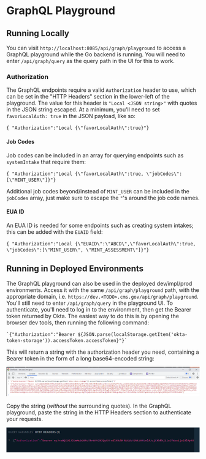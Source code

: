 # GraphQL Playground

## Running Locally

You can visit `http://localhost:8085/api/graph/playground` to access a GraphQL playground while the Go backend is running. You will need to enter `/api/graph/query` as the query path in the UI for this to work.

### Authorization

The GraphQL endpoints require a valid `Authorization` header to use, which can be set in the "HTTP Headers" section in the lower-left of the playground. The value for this header is `"Local <JSON string>"` with quotes in the JSON string escaped. At a minimum, you'll need to set `favorLocalAuth: true` in the JSON payload, like so:

```
{ "Authorization":"Local {\"favorLocalAuth\":true}"}
```

#### Job Codes

Job codes can be included in an array for querying endpoints such as `systemIntake` that require them:

```
{ "Authorization":"Local {\"favorLocalAuth\":true, \"jobCodes\":[\"MINT_USER\"]}"}
```
Additional job codes beyond/instead of `MINT_USER` can be included in the `jobCodes` array, just make sure to escape the `"`'s around the job code names.

#### EUA ID

An EUA ID is needed for some endpoints such as creating system intakes; this can be added with the `EUAID` field:

```
{ "Authorization":"Local {\"EUAID\":\"ABCD\",\"favorLocalAuth\":true, \"jobCodes\":[\"MINT_USER\", \"MINT_ASSESSMENT\"]}"}
```


## Running in Deployed Environments

The GraphQL playground can also be used in the deployed dev/impl/prod environments. Access it with the same `/api/graph/playground` path, with the appropriate domain, i.e. `https://dev.<TODO>.cms.gov/api/graph/playground`. You'll still need to enter `/api/graph/query` in the playground UI. To authenticate, you'll need to log in to the environment, then get the Bearer token returned by Okta. The easiest way to do this is by opening the browser dev tools, then running the following command:

```
`{"Authorization":"Bearer ${JSON.parse(localStorage.getItem('okta-token-storage')).accessToken.accessToken}"}`
```

This will return a string with the authorization header you need, containing a Bearer token in the form of a long base64-encoded string:

![Browser dev tools console, showing the result of the above command](./images/graphql_playground/browser_console.png)


Copy the string (_without_ the surrounding quotes). In the GraphQL playground, paste the string in the HTTP Headers section to authenticate your requests.

![GraphQL Playground, HTTP Headers section, showing the Authorization header with the token added](./images/graphql_playground/graphql_playground_header.png)
